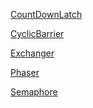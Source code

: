 [CountDownLatch](https://docs.oracle.com/javase/8/docs/api/java/util/concurrent/CountDownLatch.html) 



[CyclicBarrier](https://docs.oracle.com/javase/8/docs/api/java/util/concurrent/CyclicBarrier.html) 



[Exchanger](https://docs.oracle.com/javase/8/docs/api/java/util/concurrent/Exchanger.html)<V> 



[Phaser](https://docs.oracle.com/javase/8/docs/api/java/util/concurrent/Phaser.html) 



[Semaphore](https://docs.oracle.com/javase/8/docs/api/java/util/concurrent/Semaphore.html) 
